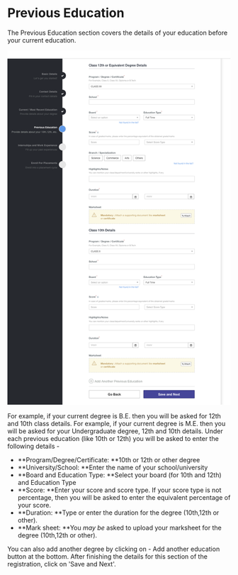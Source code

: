 # Previous Education

The Previous Education section covers the details of your education before your current education.

![](<../../.gitbook/assets/image (156).png>)

For example, if your current degree is B.E. then you will be asked for 12th and 10th class details. For example, if your current degree is M.E. then you will be asked for your Undergraduate degree, 12th and 10th details. Under each previous education (like 10th or 12th) you will be asked to enter the following details -&#x20;

* **Program/Degree/Certificate: **10th or 12th or other degree
* **University/School: **Enter the name of your school/university
* **Board and Education Type: **Select your board (for 10th and 12th) and Education Type
* **Score: **Enter your score and score type. If your score type is not percentage, then you will be asked to enter the equivalent percentage of your score.
* **Duration: **Type or enter the duration for the degree (10th,12th or other).
* **Mark sheet: **You _may be_ asked to upload your marksheet for the degree (10th,12th or other).

You can also add another degree by clicking on - Add another education button at the bottom. After finishing the details for this section of the registration, click on 'Save and Next'.

